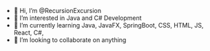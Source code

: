 - 👋 Hi, I’m @RecursionExcursion
- 👀 I’m interested in Java and C# Development
- 🌱 I’m currently learning Java, JavaFX, SpringBoot, CSS, HTML, JS, React, C#, 
- 💞️ I’m looking to collaborate on anything

<!---
RecursionExcursion/RecursionExcursion is a ✨ special ✨ repository because its `README.md` (this file) appears on your GitHub profile.
You can click the Preview link to take a look at your changes.
--->

